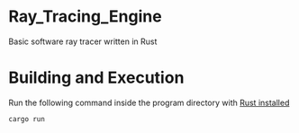 # Ray_Tracing_Engine
Basic software ray tracer written in Rust
# Building and Execution
Run the following command inside the program directory with [Rust installed](https://www.rust-lang.org/tools/install)

`cargo run`
